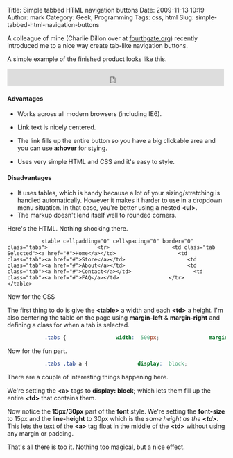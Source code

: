 Title: Simple tabbed HTML navigation buttons
Date: 2009-11-13 10:19
Author: mark
Category: Geek, Programming
Tags: css, html
Slug: simple-tabbed-html-navigation-buttons

A colleague of mine (Charlie Dillon over at [fourthgate.org][]) recently
introduced me to a nice way create tab-like navigation buttons.

A simple example of the finished product looks like this.

<iframe src="http://mark.biek.org/blog/static/tabtest.php" width="500" height="40" scrolling="no" frameborder="0"></iframe>

#### Advantages



-   Works across all modern browsers (including IE6).
-   Link text is nicely centered.
-   The link fills up the entire button so you have a big clickable area
    and you can use **a:hover** for stying.
    
    
-   Uses very simple HTML and CSS and it's easy to style.



#### Disadvantages



-   It uses tables, which is handy because a lot of your
    sizing/stretching is handled automatically. However it makes it
    harder to use in a dropdown menu situation. In that case, you're
    better using a nested **<ul\>**.
-   The markup doesn't lend itself well to rounded corners.



Here's the HTML. Nothing shocking there.


~~~~ {.xhtml name="code"}
           <table cellpadding="0" cellspacing="0" border="0" class="tabs">                <tr>                    <td class="tab Selected"><a href="#">Home</a></td>                    <td class="tab"><a href="#">Store</a></td>                    <td class="tab"><a href="#">About</a></td>                    <td class="tab"><a href="#">Contact</a></td>                    <td class="tab"><a href="#">FAQ</a></td>                </tr>            </table>
~~~~



Now for the CSS

The first thing to do is give the **<table\>** a width and each
**<td\>** a height. I'm also centering the table on the page using
**margin-left** & **margin-right** and defining a class for when a tab
is selected.


~~~~ {.css name="code"}
            .tabs {                width:  500px;                margin-left:  auto;                margin-right:  auto;            }            .tabs .tab {                height:  30px;                background:  #FFB300;                text-align:  center;            }             .tabs .tab.Selected {                background:  #FFD573;            }
~~~~



Now for the fun part.


~~~~ {.css name="code"}
            .tabs .tab a {                display:  block;                font: normal normal bold 15px/30px Arial, sans-serif;                 color:  #000000;                text-decoration:  none;                text-transform:  uppercase;            }             .tabs .tab a:hover {                background:  #FFD573;            }
~~~~



There are a couple of interesting things happening here.

We're setting the **<a\>** tags to **display: block;** which lets them
fill up the entire **<td\>** that contains them.

Now notice the **15px/30px** part of the **font** style. We're setting
the **font-size** to 15px and the **line-height** to 30px which is the
*same height as the **<td\>***. This lets the text of the **<a\>** tag
float in the middle of the **<td\>** without using any margin or
padding.

That's all there is too it. Nothing too magical, but a nice effect.

  [fourthgate.org]: http://www.fourthgate.org/
